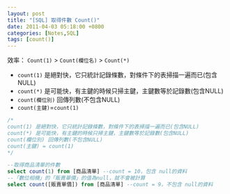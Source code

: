 ```yaml
---
layout: post
title: "[SQL] 取得件數 Count()"
date: 2011-04-03 05:18:00 +0800
categories: [Notes,SQL]
tags: [count()]
---
```


效率： `Count(1)` > `Count(欄位名)` > `Count(*)`

- `count(1)` 是絕對快，它只統計記錄條數，對條件下的表掃描一遍而已(包含NULL)
- `count(*)` 是可能快，有主鍵的時候只掃主鍵，主鍵數等於記錄數(包含NULL)
- `count(欄位別)` 回傳列數(不包含NULL)
- `count(主鍵)`=`count(1)`


```sql
/*
count(1) 是絕對快，它只統計記錄條數，對條件下的表掃描一遍而已(包含NULL)
count(*) 是可能快，有主鍵的時候只掃主鍵，主鍵數等於記錄數(包含NULL)
count(欄位別) 回傳列數(不包含NULL)
count(主鍵) = count(1)
*/

--取得商品清單的件數
select count(1) from [商品清單] --count = 10，包含 null的資料
--「數位相機」的「販賣單價」的值為null，就不會被計算
select count([販賣單價]) from [商品清單] --count = 9，不包含 null的資料
```